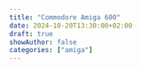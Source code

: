 ```yaml
---
title: "Commodore Amiga 600" 
date: 2024-10-20T13:30:00+02:00
draft: true
showAuthor: false
categories: ["amiga"]
---
```


